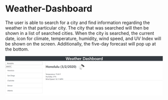 # Weather-Dashboard

The user is able to search for a city and find information regarding the weather in that particular city. The city that was searched will then be shown in a list of searched cities. When the city is searched, the current date, icon for climate, temperature, humidity, wind speed, and UV Index will be shown on the screen. Additionally, the five-day forecast will pop up at the bottom. 


![Image of Weather Dashboard](assets/CurrentWeather.PNG)